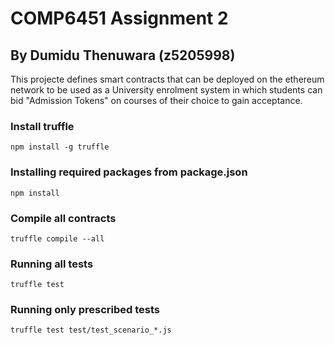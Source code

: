 # COMP6451 Assignment 2
## By Dumidu Thenuwara (z5205998)

This projecte defines smart contracts that can be deployed on the ethereum network to be used as a University enrolment system in which students can bid "Admission Tokens" on courses of their choice to gain acceptance.

### Install truffle
```
npm install -g truffle
```

### Installing required packages from package.json
```
npm install
```

### Compile all contracts
```
truffle compile --all
```

### Running all tests
```
truffle test
```

### Running only prescribed tests
```
truffle test test/test_scenario_*.js
```


